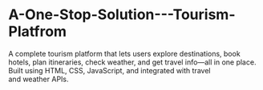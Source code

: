 # A-One-Stop-Solution---Tourism-Platfrom
A complete tourism platform that lets users explore destinations, book hotels, plan itineraries, check weather, and get travel info—all in one place. Built using HTML, CSS, JavaScript, and integrated with travel and weather APIs.
